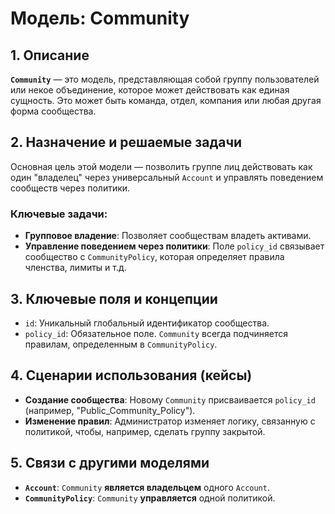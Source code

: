 # Модель: Community

## 1. Описание

**`Community`** — это модель, представляющая собой группу пользователей или некое объединение, которое может действовать как единая сущность. Это может быть команда, отдел, компания или любая другая форма сообщества.

## 2. Назначение и решаемые задачи

Основная цель этой модели — позволить группе лиц действовать как один "владелец" через универсальный `Account` и управлять поведением сообществ через политики.

### Ключевые задачи:
- **Групповое владение**: Позволяет сообществам владеть активами.
- **Управление поведением через политики**: Поле `policy_id` связывает сообщество с `CommunityPolicy`, которая определяет правила членства, лимиты и т.д.

## 3. Ключевые поля и концепции

- `id`: Уникальный глобальный идентификатор сообщества.
- `policy_id`: Обязательное поле. `Community` всегда подчиняется правилам, определенным в `CommunityPolicy`.

## 4. Сценарии использования (кейсы)

- **Создание сообщества**: Новому `Community` присваивается `policy_id` (например, "Public_Community_Policy").
- **Изменение правил**: Администратор изменяет логику, связанную с политикой, чтобы, например, сделать группу закрытой.

## 5. Связи с другими моделями

- **`Account`**: `Community` **является владельцем** одного `Account`.
- **`CommunityPolicy`**: `Community` **управляется** одной политикой.
